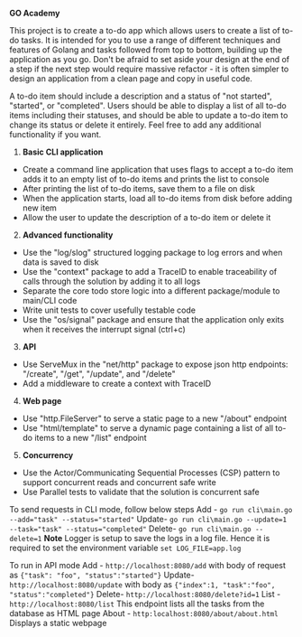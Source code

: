 **GO Academy**

This project is to create a to-do app which allows users to create a list of to-do tasks. It is intended for you to use
a range of different techniques and features of Golang and tasks followed from top to bottom, building up the
application as you go. Don't be afraid to set aside your design at the end of a step if the next step would require
massive refactor - it is often simpler to design an application from a clean page and copy in useful code.

A to-do item should include a description and a status of "not started", "started", or "completed". Users should be able
to display a list of all to-do items including their statuses, and should be able to update a to-do item to change its
status or delete it entirely. Feel free to add any additional functionality if you want.

1) **Basic CLI application**

- Create a command line application that uses flags to accept a to-do item adds it to an empty list of to-do items and
  prints the list to console
- After printing the list of to-do items, save them to a file on disk
- When the application starts, load all to-do items from disk before adding new item
- Allow the user to update the description of a to-do item or delete it

2) **Advanced functionality**

- Use the "log/slog" structured logging package to log errors and when data is saved to disk
- Use the "context" package to add a TraceID to enable traceability of calls through the solution by adding it to all
  logs
- Separate the core todo store logic into a different package/module to main/CLI code
- Write unit tests to cover usefully testable code
- Use the "os/signal" package and ensure that the application only exits when it receives the interrupt signal (ctrl+c)

3) **API**

- Use ServeMux in the "net/http" package to expose json http endpoints: "/create", "/get", "/update", and "/delete"
- Add a middleware to create a context with TraceID

4) **Web page**

- Use "http.FileServer" to serve a static page to a new "/about" endpoint
- Use "html/template" to serve a dynamic page containing a list of all to-do items to a new "/list" endpoint

5) **Concurrency**

- Use the Actor/Communicating Sequential Processes (CSP) pattern to support concurrent reads and concurrent safe write
- Use Parallel tests to validate that the solution is concurrent safe

To send requests in CLI mode, follow below steps
Add - ```go run cli\main.go --add="task" --status="started"```
Update- ```go run cli\main.go --update=1 --task="task" --status="completed"```
Delete- ```go run cli\main.go --delete=1```
**Note** Logger is setup to save the logs in a log file. Hence it is required to set the environment variable 
```set LOG_FILE=app.log```


To run in API mode
Add - ```http://localhost:8080/add``` with body of request as ```{"task": "foo", "status":"started"}```
Update- ```http://localhost:8080/update``` with body as ```{"index":1, "task":"foo", "status":"completed"}```
Delete- ```http://localhost:8080/delete?id=1```
List - ```http://localhost:8080/list```
This endpoint lists all the tasks from the database as HTML page
About - ```http:localhost:8080/about/about.html``` Displays a static webpage  

